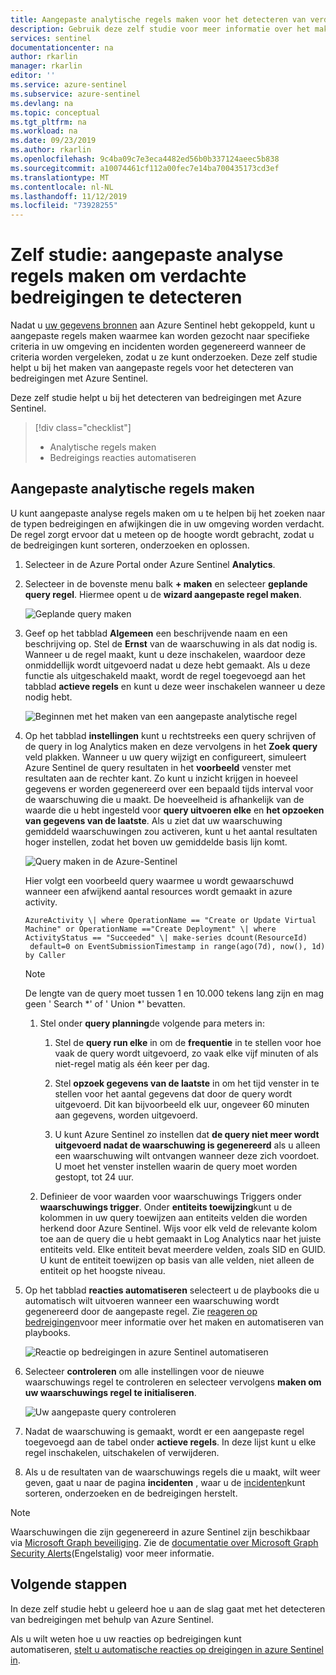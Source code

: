 ```yaml
---
title: Aangepaste analytische regels maken voor het detecteren van verdachte dreigingen met Azure Sentinel | Microsoft Docs
description: Gebruik deze zelf studie voor meer informatie over het maken van aangepaste analyse regels voor het detecteren van verdachte dreigingen met Azure Sentinel.
services: sentinel
documentationcenter: na
author: rkarlin
manager: rkarlin
editor: ''
ms.service: azure-sentinel
ms.subservice: azure-sentinel
ms.devlang: na
ms.topic: conceptual
ms.tgt_pltfrm: na
ms.workload: na
ms.date: 09/23/2019
ms.author: rkarlin
ms.openlocfilehash: 9c4ba09c7e3eca4482ed56b0b337124aeec5b838
ms.sourcegitcommit: a10074461cf112a00fec7e14ba700435173cd3ef
ms.translationtype: MT
ms.contentlocale: nl-NL
ms.lasthandoff: 11/12/2019
ms.locfileid: "73928255"
---
```

# <a name="tutorial-create-custom-analytic-rules-to-detect-suspicious-threats"></a>Zelf studie: aangepaste analyse regels maken om verdachte bedreigingen te detecteren

Nadat u [uw gegevens bronnen](quickstart-onboard.md) aan Azure Sentinel hebt gekoppeld, kunt u aangepaste regels maken waarmee kan worden gezocht naar specifieke criteria in uw omgeving en incidenten worden gegenereerd wanneer de criteria worden vergeleken, zodat u ze kunt onderzoeken. Deze zelf studie helpt u bij het maken van aangepaste regels voor het detecteren van bedreigingen met Azure Sentinel.

Deze zelf studie helpt u bij het detecteren van bedreigingen met Azure Sentinel.
> [!div class="checklist"]
> * Analytische regels maken
> * Bedreigings reacties automatiseren

## <a name="create-custom-analytic-rules"></a>Aangepaste analytische regels maken

U kunt aangepaste analyse regels maken om u te helpen bij het zoeken naar de typen bedreigingen en afwijkingen die in uw omgeving worden verdacht. De regel zorgt ervoor dat u meteen op de hoogte wordt gebracht, zodat u de bedreigingen kunt sorteren, onderzoeken en oplossen.

1. Selecteer in de Azure Portal onder Azure Sentinel **Analytics**.

1. Selecteer in de bovenste menu balk **+ maken** en selecteer **geplande query regel**. Hiermee opent u de **wizard aangepaste regel maken**.

    ![Geplande query maken](media/tutorial-detect-threats-custom/create-scheduled-query.png)

1. Geef op het tabblad **Algemeen** een beschrijvende naam en een beschrijving op. Stel de **Ernst** van de waarschuwing in als dat nodig is. Wanneer u de regel maakt, kunt u deze inschakelen, waardoor deze onmiddellijk wordt uitgevoerd nadat u deze hebt gemaakt. Als u deze functie als uitgeschakeld maakt, wordt de regel toegevoegd aan het tabblad **actieve regels** en kunt u deze weer inschakelen wanneer u deze nodig hebt.

    ![Beginnen met het maken van een aangepaste analytische regel](media/tutorial-detect-threats-custom/general-tab.png)

1. Op het tabblad **instellingen** kunt u rechtstreeks een query schrijven of de query in log Analytics maken en deze vervolgens in het **Zoek query** veld plakken. Wanneer u uw query wijzigt en configureert, simuleert Azure Sentinel de query resultaten in het **voorbeeld** venster met resultaten aan de rechter kant. Zo kunt u inzicht krijgen in hoeveel gegevens er worden gegenereerd over een bepaald tijds interval voor de waarschuwing die u maakt. De hoeveelheid is afhankelijk van de waarde die u hebt ingesteld voor **query uitvoeren elke** en **het opzoeken van gegevens van de laatste**. Als u ziet dat uw waarschuwing gemiddeld waarschuwingen zou activeren, kunt u het aantal resultaten hoger instellen, zodat het boven uw gemiddelde basis lijn komt.

   ![Query maken in de Azure-Sentinel](media/tutorial-detect-threats-custom/settings-tab.png)

   Hier volgt een voorbeeld query waarmee u wordt gewaarschuwd wanneer een afwijkend aantal resources wordt gemaakt in azure activity.

    `AzureActivity
    \| where OperationName == "Create or Update Virtual Machine" or OperationName =="Create Deployment"
    \| where ActivityStatus == "Succeeded"
    \| make-series dcount(ResourceId)  default=0 on EventSubmissionTimestamp in range(ago(7d), now(), 1d) by Caller`

   > [!NOTE]
   > De lengte van de query moet tussen 1 en 10.000 tekens lang zijn en mag geen ' Search \*' of ' Union \*' bevatten.

    1. Stel onder **query planning**de volgende para meters in:

        1.  Stel de **query run elke** in om de **frequentie** in te stellen voor hoe vaak de query wordt uitgevoerd, zo vaak elke vijf minuten of als niet-regel matig als één keer per dag.

        1.  Stel **opzoek gegevens van de laatste** in om het tijd venster in te stellen voor het aantal gegevens dat door de query wordt uitgevoerd. Dit kan bijvoorbeeld elk uur, ongeveer 60 minuten aan gegevens, worden uitgevoerd.

        1. U kunt Azure Sentinel zo instellen dat **de query niet meer wordt uitgevoerd nadat de waarschuwing is gegenereerd** als u alleen een waarschuwing wilt ontvangen wanneer deze zich voordoet. U moet het venster instellen waarin de query moet worden gestopt, tot 24 uur.

    1. Definieer de voor waarden voor waarschuwings Triggers onder **waarschuwings trigger**. Onder **entiteits toewijzing**kunt u de kolommen in uw query toewijzen aan entiteits velden die worden herkend door Azure Sentinel. Wijs voor elk veld de relevante kolom toe aan de query die u hebt gemaakt in Log Analytics naar het juiste entiteits veld. Elke entiteit bevat meerdere velden, zoals SID en GUID. U kunt de entiteit toewijzen op basis van alle velden, niet alleen de entiteit op het hoogste niveau.

1.  Op het tabblad **reacties automatiseren** selecteert u de playbooks die u automatisch wilt uitvoeren wanneer een waarschuwing wordt gegenereerd door de aangepaste regel. Zie [reageren op bedreigingen](tutorial-respond-threats-playbook.md)voor meer informatie over het maken en automatiseren van playbooks.

    ![Reactie op bedreigingen in azure Sentinel automatiseren](media/tutorial-detect-threats-custom/response-automation-custom.png)

1. Selecteer **controleren** om alle instellingen voor de nieuwe waarschuwings regel te controleren en selecteer vervolgens **maken om uw waarschuwings regel te initialiseren**.

   ![Uw aangepaste query controleren](media/tutorial-detect-threats-custom/review-tab.png)

1.  Nadat de waarschuwing is gemaakt, wordt er een aangepaste regel toegevoegd aan de tabel onder **actieve regels**. In deze lijst kunt u elke regel inschakelen, uitschakelen of verwijderen.

1.  Als u de resultaten van de waarschuwings regels die u maakt, wilt weer geven, gaat u naar de pagina **incidenten** , waar u de [incidenten](tutorial-investigate-cases.md)kunt sorteren, onderzoeken en de bedreigingen herstelt.


> [!NOTE]
> Waarschuwingen die zijn gegenereerd in azure Sentinel zijn beschikbaar via [Microsoft Graph beveiliging](https://aka.ms/securitygraphdocs). Zie de [documentatie over Microsoft Graph Security Alerts](https://aka.ms/graphsecurityreferencebetadocs)(Engelstalig) voor meer informatie.

## <a name="next-steps"></a>Volgende stappen

In deze zelf studie hebt u geleerd hoe u aan de slag gaat met het detecteren van bedreigingen met behulp van Azure Sentinel.

Als u wilt weten hoe u uw reacties op bedreigingen kunt automatiseren, [stelt u automatische reacties op dreigingen in azure Sentinel in](tutorial-respond-threats-playbook.md).

